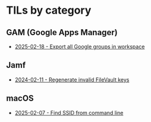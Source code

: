 # TILs by category

## GAM (Google Apps Manager)
* [2025-02-18 - Export all Google groups in workspace](gam/export-all-google-groups-in-workspace.md)
## Jamf
* [2024-02-11 - Regenerate invalid FileVault keys](jamf/regenerate-invalid-filevault-keys.md)

## macOS
* [2025-02-07 - Find SSID from command line](macos/find-ssid-from-command-line.md)  
